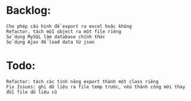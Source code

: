 # Backlog:
	Cho phép cấu hình để export ra excel hoặc không
	Refactor, tách mỗi object ra một file riêng
	Sử dụng MySQL làm database chính thức
	Sử dụng Ajax để load data từ json

# Todo:
	Refactor: tách các tính năng export thành một class riêng
	Fix Issues: ghi dữ liệu ra file temp trước, nếu thành công mới thay đổi file dữ liệu cũ
	
